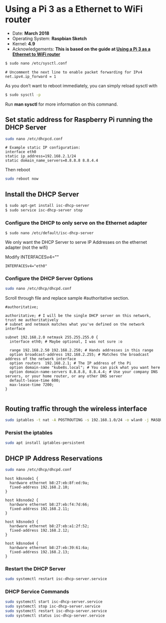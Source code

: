 # Using a Pi 3 as a Ethernet to WiFi router

* Date: **March 2018**
* Operating System: **Raspbian Sketch**
* Kernel: **4.9**
* Acknowledgements: **This is based on the guide at [Using a Pi 3 as a Ethernet to WiFi router](https://medium.com/linagora-engineering/using-a-pi-3-as-a-ethernet-to-wifi-router-2418f0044819)**


```bash
$ sudo nano /etc/sysctl.conf
```


```
# Uncomment the next line to enable packet forwarding for IPv4
net.ipv4.ip_forward = 1
```


As you don’t want to reboot immediately, you can simply reload sysctl with

```bash
$ sudo sysctl -p
```

Run **man sysctl** for more information on this command.


## Set static address for Raspberry Pi running the DHCP Server


```bash
sudo nano /etc/dhcpcd.conf
```

```
# Example static IP configuration:
interface eth0
static ip_address=192.168.2.1/24
static domain_name_servers=8.8.8.8 8.8.4.4
```

Then reboot

```bash
sudo reboot now
```

## Install the DHCP Server

```bash
$ sudo apt-get install isc-dhcp-server
$ sudo service isc-dhcp-server stop
```

### Configure the DHCP to only serve on the Ethernet adapter

```
$ sudo nano /etc/default/isc-dhcp-server
```
We only want the DHCP Server to serve IP Addresses on the ethernet adapter (not the wifi)

Modify INTERFACESv4=""

```
INTERFACESv4="eth0"
```

### Configure the DHCP Server Options

```bash
sudo nano /etc/dhcp/dhcpd.conf
```

Scroll through file and replace sample #authoritative section.

```
#authoritative;

authoritative; # I will be the single DHCP server on this network, trust me authoritatively
# subnet and netmask matches what you've defined on the network interface

subnet 192.168.2.0 netmask 255.255.255.0 {
  interface eth0; # Maybe optional, I was not sure :o

  range 192.168.2.50 192.168.2.250; # Hands addresses in this range
  option broadcast-address 192.168.2.255; # Matches the broadcast address of the network interface
  option routers  192.168.2.1; # The IP address of the Pi
  option domain-name "kube8s.local"; # You can pick what you want here
  option domain-name-servers 8.8.8.8, 8.8.4.4; # Use your company DNS servers, or your home router, or any other DNS server
  default-lease-time 600;
  max-lease-time 7200;
}


```

## Routing traffic through the wireless interface

```bash
sudo iptables -t nat -A POSTROUTING -s 192.168.1.0/24 -o wlan0 -j MASQUERADE
```

### Persist the iptables

```bash
sudo apt install iptables-persistent
```

## DHCP IP Address Reservations

```bash
sudo nano /etc/dhcp/dhcpd.conf
```


```
host k8snode1 {
  hardware ethernet b8:27:eb:8f:ed:9a;
  fixed-address 192.168.2.10;
}

host k8snode2 {
  hardware ethernet b8:27:eb:f4:7d:66;
  fixed-address 192.168.2.11;
}

host k8snode3 {
  hardware ethernet b8:27:eb:a1:2f:52;
  fixed-address 192.168.2.12;
}

host k8snode4 {
  hardware ethernet b8:27:eb:39:61:6a;
  fixed-address 192.168.2.13;
}
```

### Restart the DHCP Server

```bash
sudo systemctl restart isc-dhcp-server.service 
```


### DHCP Service Commands

```bash
sudo systemctl start isc-dhcp-server.service 
sudo systemctl stop isc-dhcp-server.service
sudo systemctl restart isc-dhcp-server.service  
sudo systemctl status isc-dhcp-server.service 
```